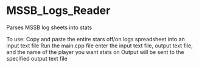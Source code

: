 # MSSB_Logs_Reader
Parses MSSB log sheets into stats


To use:
Copy and paste the entire stars off/on logs spreadsheet into an input text file
Run the main.cpp file
enter the input text file, output text file, and the name of the player you want stats on
Output will be sent to the specified output text file

